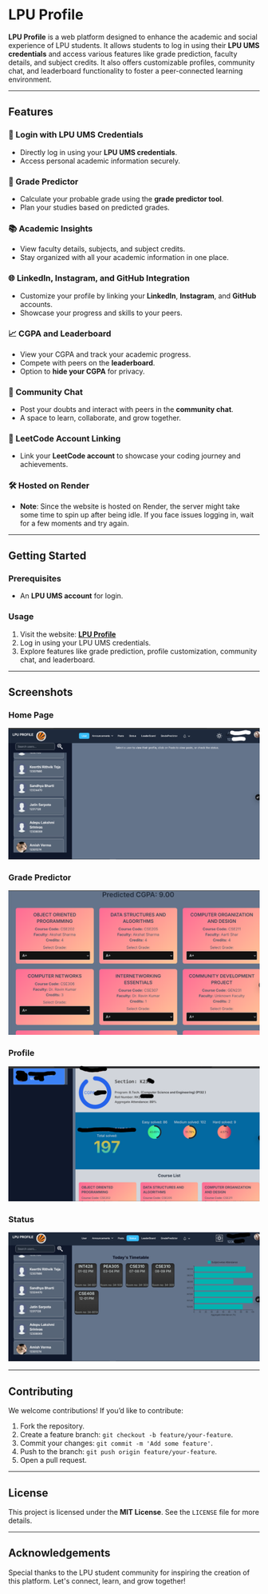 # LPU Profile

**LPU Profile** is a web platform designed to enhance the academic and social experience of LPU students. It allows students to log in using their **LPU UMS credentials** and access various features like grade prediction, faculty details, and subject credits. It also offers customizable profiles, community chat, and leaderboard functionality to foster a peer-connected learning environment.

---

## Features

### 🔑 Login with LPU UMS Credentials

- Directly log in using your **LPU UMS credentials**.
- Access personal academic information securely.

### 🎯 Grade Predictor

- Calculate your probable grade using the **grade predictor tool**.
- Plan your studies based on predicted grades.

### 📚 Academic Insights

- View faculty details, subjects, and subject credits.
- Stay organized with all your academic information in one place.

### 🌐 LinkedIn, Instagram, and GitHub Integration

- Customize your profile by linking your **LinkedIn**, **Instagram**, and **GitHub** accounts.
- Showcase your progress and skills to your peers.

### 📈 CGPA and Leaderboard

- View your CGPA and track your academic progress.
- Compete with peers on the **leaderboard**.
- Option to **hide your CGPA** for privacy.

### 💬 Community Chat

- Post your doubts and interact with peers in the **community chat**.
- A space to learn, collaborate, and grow together.

### 🔗 LeetCode Account Linking

- Link your **LeetCode account** to showcase your coding journey and achievements.

### 🛠 Hosted on Render

- **Note**: Since the website is hosted on Render, the server might take some time to spin up after being idle. If you face issues logging in, wait for a few moments and try again.

---

## Getting Started

### Prerequisites

- An **LPU UMS account** for login.

### Usage

1. Visit the website: **[LPU Profile](https://lpuprofile.vercel.app/)**
2. Log in using your LPU UMS credentials.
3. Explore features like grade prediction, profile customization, community chat, and leaderboard.

---

## Screenshots

### Home Page

![Home Page](./public/assets/aahome.png)

### Grade Predictor

![Grade Predictor](./public/assets/gpp.png)

### Profile

![Profile](./public/assets/ppp.png)

### Status

![Status](./public/assets/status.png)

---

## Contributing

We welcome contributions! If you’d like to contribute:

1. Fork the repository.
2. Create a feature branch: `git checkout -b feature/your-feature`.
3. Commit your changes: `git commit -m 'Add some feature'`.
4. Push to the branch: `git push origin feature/your-feature`.
5. Open a pull request.

---

## License

This project is licensed under the **MIT License**. See the `LICENSE` file for more details.

---

## Acknowledgements

Special thanks to the LPU student community for inspiring the creation of this platform. Let's connect, learn, and grow together!
